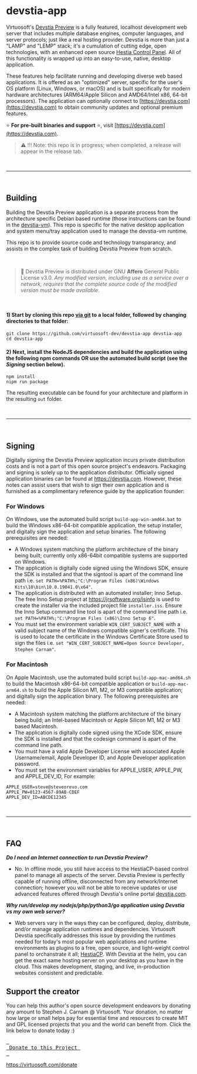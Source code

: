 # devstia-app
Virtuosoft's [Devstia Preview](https://devstia.com/preview) is a fully featured, localhost development web server that includes multiple database engines, computer languages, and server protocols; just like a real hosting provider. Devstia is more than just a "LAMP" and "LEMP" stack; it's a cumulation of cutting edge, open technologies, with an enhanced open source [Hestia Control Panel](https://hestiacp.com). All of this functionality is wrapped up into an easy-to-use, native, desktop application.

These features help facilitate running and developing diverse web based applications. It is offered as an "optimized" server, specific for the user's OS platform (Linux, Windows, or macOS) and is built specifically for modern hardware architectures (ARM64/Apple Silicon and AMD64/Intel x86, 64-bit processors). The application can optionally connect to [https://devstia.com](https://devstia.com) to obtain community updates and optional premium features.

:star: **For pre-built binaries and support** :star:, visit [https://devstia.com](https://devstia.com).

> :warning: !!! Note: this repo is in progress; when completed, a release will appear in the release tab.

&nbsp;

-----

&nbsp;

## Building
Building the Devstia Preview application is a separate process from the architecture specific Debian based runtime (those instructions can be found in the [devstia-vm](https://github.com/virtuosoft-dev/devstia-vm)). This repo is specific for the native desktop application and system menu/tray application used to manage the devstia-vm runtime.

This repo is to provide source code and technology transparancy, and assists in the complex task of building Devstia Preview from scratch.

&nbsp;

> :triangular_flag_on_post: Devstia Preview is distributed under GNU **Affero** General Public License v3.0. *Any modified version, including use as a service over a network, requires that the complete source code of the modified version must be made available*.

&nbsp;


#### 1) Start by cloning this repo [via git](https://git-scm.com) to a local folder, followed by changing directories to that folder:
```
git clone https://github.com/virtuosoft-dev/devstia-app devstia-app
cd devstia-app
```

#### 2) Next, install the NodeJS dependencies and build the application using the following npm commands OR use the automated build script (see the *Signing* section below).

```
npm install
nipm run package
```


The resulting executable can be found for your architecture and platform in the resulting `out` folder. 

&nbsp;

-----

&nbsp;

## Signing
Digitally signing the Devstia Preview application incurs private distribution costs and is not a part of this open source project's endeavors. Packaging and signing is solely up to the application distributor. Officially signed application binaries can be found at https://devstia.com. However, these notes can assist users that wish to sign their own application and is furnished as a complimentary reference guide by the application founder:

### For Windows
On Windows, use the automated build script `build-app-win-amd64.bat` to build the Windows x86-64-bit compatible application, the setup installer, and digitally sign the application and setup binaries. The following prerequisites are needed:

* A Windows system matching the platform architecture of the binary being built; currently only x86-64bit compatible systems are supported on Windows.
* The application is digitally code signed using the Windows SDK, ensure the SDK is installed and that the signtool is apart of the command line path i.e. `set PATH=%PATH%;"C:\Program Files (x86)\Windows Kits\10\bin\10.0.19041.0\x64"`.
* The application is distributed with an automated installer; Inno Setup. The free Inno Setup project at https://jrsoftware.org/isinfo is used to create the installer via the included project file `installer.iss`. Ensure the Inno Setup command line tool is apart of the command line path i.e. `set PATH=%PATH%;"C:\Program Files (x86)\Inno Setup 6"`.
* You must set the environment variable `WIN_CERT_SUBJECT_NAME` with a valid subject name of the Windows compatible signer's certificate. This is used to locate the certificate in the Windows Certificate Store used to sign the files i.e. `set "WIN_CERT_SUBJECT_NAME=Open Source Developer, Stephen Carnam"`.

### For Macintosh
On Apple Macintosh, use the automated build script `build-app-mac-amd64.sh` to build the Macintosh x86-64-bit compatible application or `build-app-mac-arm64.sh` to build the Apple Silicon M1, M2, or M3 compatible application; and digitally sign the application binary. The following prerequisites are needed:

* A Macintosh system matching the platform architecture of the binary being build; an Intel-based Macintosh or Apple Silicon M1, M2 or M3 based Macintosh.
* The application is digitally code signed using the XCode SDK, ensure the SDK is installed and that the codesign command is apart of the command line path.
* You must have a valid Apple Developer License with associated Apple Username/email, Apple Developer ID, and Apple Developer application password. 
* You must set the environment variables for APPLE_USER, APPLE_PW, and APPLE_DEV_ID, For example:
```
APPLE_USER=steve@steveorevo.com
APPLE_PW=0123-4567-89AB-CDEF
APPLE_DEV_ID=ABCDE12345
```

&nbsp;

-----

&nbsp;

## FAQ

***Do I need an Internet connection to run Devstia Preview?***
* No. In offline mode, you still have access to the HestiaCP-based control panel to manage all aspects of the server. Devstia Preview is perfectly capable of running offline, disconnected from any network/Internet connection; however you will not be able to receive updates or use advanced features offered through Devstia's online portal [devstia.com](https://devstia.com). 

***Why run/develop my nodejs/php/python3/go application using Devstia vs my own web server?***
* Web servers vary in the ways they can be configured, deploy, distribute, and/or manage application runtimes and dependencies. Virtuosoft Devstia specifically addresses this issue by providing the runtimes needed for today's most popular web applications and runtime environments as plugins to a free, open source, and light-weight control panel to orchanstrate it all; [HestiaCP](https://hestiacp.com). With Devstia at the helm, you can get the exact same hosting server on your desktop as you have in the cloud. This makes development, staging, and live, in-production websites consistent and predictable.   

## Support the creator
You can help this author's open source development endeavors by donating any amount to Stephen J. Carnam @ Virtuosoft. Your donation, no matter how large or small helps pay for essential time and resources to create MIT and GPL licensed projects that you and the world can benefit from. Click the link below to donate today :)
<div>
         

[<kbd> <br> Donate to this Project <br> </kbd>][KBD]


</div>


<!---------------------------------------------------------------------------->

[KBD]: https://virtuosoft.com/donate

https://virtuosoft.com/donate
